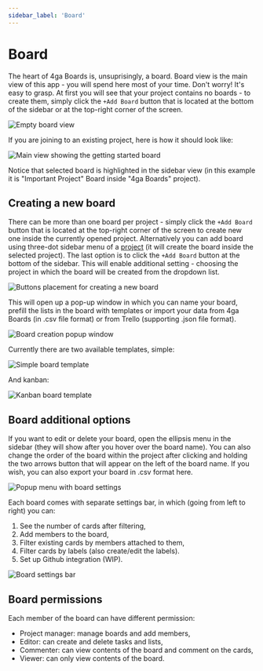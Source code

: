 ```yaml
---
sidebar_label: 'Board'
---
```


# Board
The heart of 4ga Boards is, unsuprisingly, a board. Board view is the main view of this app - you will spend here most of your time. Don't worry! It's easy to grasp. 
At first you will see that your project contains no boards - to create them, simply click the `+Add Board` button that is located at the bottom of the sidebar or at the top-right corner of the screen. 

![Empty board view](/img/boardviewempty_en.png)

If you are joining to an existing project, here is how it should look like:

![Main view showing the getting started board](/img/mainviewgettingstarted_en.png)

Notice that selected board is highlighted in the sidebar view (in this example it is "Important Project" Board inside "4ga Boards" project).

## Creating a new board

There can be more than one board per project - simply click the `+Add Board` button that is located at the top-right corner of the screen to create new one inside the currently opened project. Alternatively you can add board using three-dot sidebar menu of a [project](./project) (it will create the board inside the selected project). The last option is to click the `+Add Board` button at the bottom of the sidebar. This will enable additional setting - choosing the project in which the board will be created from the dropdown list.

![Buttons placement for creating a new board](/img/boardaddbutton_en.png)

This will open up a pop-up window in which you can name your board, prefill the lists in the board with templates or import your data from 4ga Boards (in .csv file format) or from Trello (supporting .json file format).

![Board creation popup window](/img/boardcreate_en.png)

Currently there are two available templates, simple:

![Simple board template](/img/boardsimple_en.png)

And kanban:

![Kanban board template](/img/boardkanban_en.png)


## Board additional options

If you want to edit or delete your board, open the ellipsis menu in the sidebar (they will show after you hover over the board name). You can also change the order of the board within the project after clicking and holding the two arrows button that will appear on the left of the board name. If you wish, you can also export your board in .csv format here.

![Popup menu with board settings](/img/boardmenu_en.png)

Each board comes with separate settings bar, in which (going from left to right) you can:

1. See the number of cards after filtering,
2. Add members to the board, 
3. Filter existing cards by members attached to them,
4. Filter cards by labels (also create/edit the labels).
5. Set up Github integration (WIP).

![Board settings bar](/img/boardfilters_en.png)

## Board permissions
Each member of the board can have different permission:

- Project manager: manage boards and add members,
- Editor:  can create and delete tasks and lists,
- Commenter:  can view contents of the board and comment on the cards,
- Viewer: can only view contents of the board.

